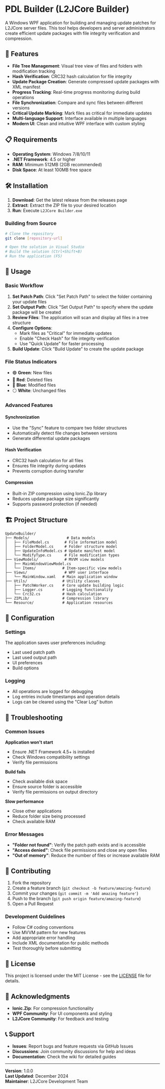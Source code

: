 # PDL Builder (L2JCore Builder)

A Windows WPF application for building and managing update patches for L2JCore server files. This tool helps developers and server administrators create efficient update packages with file integrity verification and compression.

## 🚀 Features

- **File Tree Management**: Visual tree view of files and folders with modification tracking
- **Hash Verification**: CRC32 hash calculation for file integrity
- **Update Package Creation**: Generate compressed update packages with XML manifest
- **Progress Tracking**: Real-time progress monitoring during build operations
- **File Synchronization**: Compare and sync files between different versions
- **Critical Update Marking**: Mark files as critical for immediate updates
- **Multi-language Support**: Interface available in multiple languages
- **Modern UI**: Clean and intuitive WPF interface with custom styling

## 📋 Requirements

- **Operating System**: Windows 7/8/10/11
- **.NET Framework**: 4.5 or higher
- **RAM**: Minimum 512MB (2GB recommended)
- **Disk Space**: At least 100MB free space

## 🛠️ Installation

1. **Download**: Get the latest release from the releases page
2. **Extract**: Extract the ZIP file to your desired location
3. **Run**: Execute `L2JCore Builder.exe`

### Building from Source

```bash
# Clone the repository
git clone [repository-url]

# Open the solution in Visual Studio
# Build the solution (Ctrl+Shift+B)
# Run the application (F5)
```

## 📖 Usage

### Basic Workflow

1. **Set Patch Path**: Click "Set Patch Path" to select the folder containing your update files
2. **Set Output Path**: Click "Set Output Path" to specify where the update package will be created
3. **Review Files**: The application will scan and display all files in a tree structure
4. **Configure Options**:
   - Mark files as "Critical" for immediate updates
   - Enable "Check Hash" for file integrity verification
   - Use "Quick Update" for faster processing
5. **Build Update**: Click "Build Update" to create the update package

### File Status Indicators

- 🟢 **Green**: New files
- 🔴 **Red**: Deleted files  
- 🔵 **Blue**: Modified files
- ⚪ **White**: Unchanged files

### Advanced Features

#### Synchronization
- Use the "Sync" feature to compare two folder structures
- Automatically detect file changes between versions
- Generate differential update packages

#### Hash Verification
- CRC32 hash calculation for all files
- Ensures file integrity during updates
- Prevents corruption during transfer

#### Compression
- Built-in ZIP compression using Ionic.Zip library
- Reduces update package size significantly
- Supports password protection (if needed)

## 🏗️ Project Structure

```
UpdateBuilder/
├── Models/                 # Data models
│   ├── FileModel.cs       # File information model
│   ├── FolderModel.cs     # Folder structure model
│   ├── UpdateInfoModel.cs # Update manifest model
│   └── ModifyType.cs      # File modification types
├── ViewModels/            # MVVM view models
│   ├── MainWindowViewModel.cs
│   └── Items/            # Item-specific view models
├── Views/                 # WPF user interface
│   └── MainWindow.xaml   # Main application window
├── Utils/                # Utility classes
│   ├── PatchWorker.cs    # Core update building logic
│   ├── Logger.cs         # Logging functionality
│   └── Crc32.cs          # Hash calculation
├── ZIPLib/               # Compression library
└── Resource/             # Application resources
```

## 🔧 Configuration

### Settings
The application saves user preferences including:
- Last used patch path
- Last used output path
- UI preferences
- Build options

### Logging
- All operations are logged for debugging
- Log entries include timestamps and operation details
- Logs can be cleared using the "Clear Log" button

## 🐛 Troubleshooting

### Common Issues

**Application won't start**
- Ensure .NET Framework 4.5+ is installed
- Check Windows compatibility settings
- Verify file permissions

**Build fails**
- Check available disk space
- Ensure source folder is accessible
- Verify file permissions on output directory

**Slow performance**
- Close other applications
- Reduce folder size being processed
- Check available RAM

### Error Messages

- **"Folder not found"**: Verify the patch path exists and is accessible
- **"Access denied"**: Check file permissions and close any open files
- **"Out of memory"**: Reduce the number of files or increase available RAM

## 🤝 Contributing

1. Fork the repository
2. Create a feature branch (`git checkout -b feature/amazing-feature`)
3. Commit your changes (`git commit -m 'Add amazing feature'`)
4. Push to the branch (`git push origin feature/amazing-feature`)
5. Open a Pull Request

### Development Guidelines

- Follow C# coding conventions
- Use MVVM pattern for new features
- Add appropriate error handling
- Include XML documentation for public methods
- Test thoroughly before submitting

## 📄 License

This project is licensed under the MIT License - see the [LICENSE](LICENSE) file for details.

## 🙏 Acknowledgments

- **Ionic.Zip**: For compression functionality
- **WPF Community**: For UI components and styling
- **L2JCore Community**: For feedback and testing

## 📞 Support

- **Issues**: Report bugs and feature requests via GitHub Issues
- **Discussions**: Join community discussions for help and ideas
- **Documentation**: Check the wiki for detailed guides

---

**Version**: 1.0.0  
**Last Updated**: December 2024  
**Maintainer**: L2JCore Development Team
